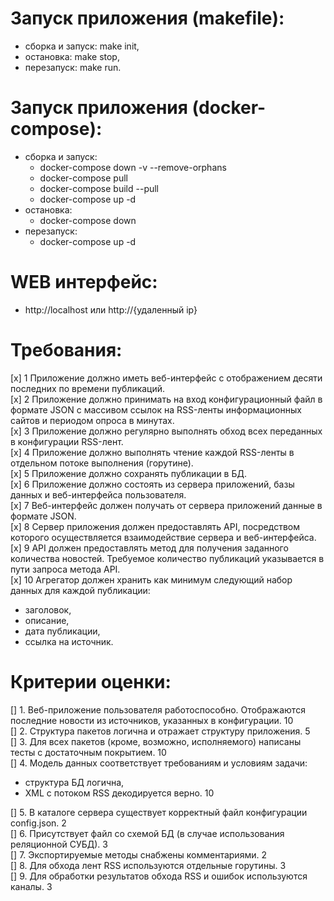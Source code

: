# Запуск приложения (makefile):  
- сборка и запуск: make init,  
- остановка: make stop,  
- перезапуск: make run.  

# Запуск приложения (docker-compose):  
- сборка и запуск:  
    + docker-compose down -v --remove-orphans  
    + docker-compose pull  
    + docker-compose build --pull  
    + docker-compose up -d  
- остановка:  
    + docker-compose down  
- перезапуск: 
    + docker-compose up -d  

# WEB интерфейс: 
- http://localhost или http://{удаленный ip}    

# Требования:  
[x] 1	Приложение должно иметь веб-интерфейс с отображением десяти последних по времени публикаций.  
[x] 2	Приложение должно принимать на вход конфигурационный файл в формате JSON с массивом ссылок на RSS-ленты информационных сайтов и периодом опроса в минутах.  
[x] 3	Приложение должно регулярно выполнять обход всех переданных в конфигурации RSS-лент.  
[x] 4	Приложение должно выполнять чтение каждой RSS-ленты в отдельном потоке выполнения (горутине).  
[x] 5	Приложение должно сохранять публикации в БД.  
[x] 6	Приложение должно состоять из сервера приложений, базы данных и веб-интерфейса пользователя.  
[x] 7	Веб-интерфейс должен получать от сервера приложений данные в формате JSON.  
[x] 8	Сервер приложения должен предоставлять API, посредством которого осуществляется взаимодействие сервера и веб-интерфейса.  
[x] 9	API должен предоставлять метод для получения заданного количества новостей. Требуемое количество публикаций указывается в пути запроса метода API.  
[x] 10	Агрегатор должен хранить как минимум следующий набор данных для каждой публикации:  
- заголовок,  
- описание,  
- дата публикации,  
- ссылка на источник.  

# Критерии оценки:  
[] 1. Веб-приложение пользователя работоспособно. Отображаются последние новости из источников, указанных в конфигурации.	10  
[] 2. Структура пакетов логична и отражает структуру приложения.	5  
[] 3. Для всех пакетов (кроме, возможно, исполняемого) написаны тесты с достаточным покрытием.	10  
[] 4. Модель данных соответствует требованиям и условиям задачи:  
- структура БД логична,  
- XML с потоком RSS декодируется верно. 10  

[] 5. В каталоге сервера существует корректный файл конфигурации config.json.	2  
[] 6. Присутствует файл со схемой БД (в случае использования реляционной СУБД).	3  
[] 7. Экспортируемые методы снабжены комментариями.	2  
[] 8. Для обхода лент RSS используются отдельные горутины.	3  
[] 9. Для обработки результатов обхода RSS и ошибок используются каналы.	3              